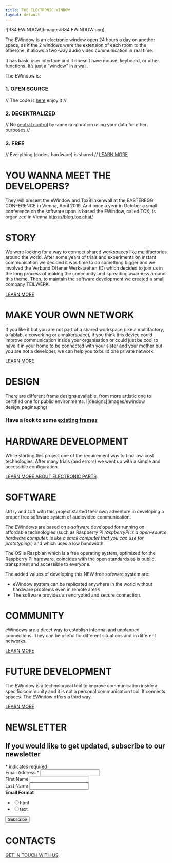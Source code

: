 ```yaml
---
title: THE ELECTRONIC WINDOW
layout: default
---
```

![R84 EWINDOW](images/R84 EWINDOW.png)

The EWindow is an electronic window open 24 hours a day on another space, 
as if the 2 windows were the extension of each room to the otherone, 
it allows a two-way audio video communication in real time. 

It has basic user interface and it doesn’t have mouse, keyboard, or other functions. 
It’s just a “window" in a wall.

The EWindow is:
### 1. __OPEN SOURCE__ 
// The code is [here](https://github.com/Zoxcore) enjoy it //

### 2. __DECENTRALIZED__ 
// No [central control](why.md) by some corporation using your data for other purposes //

### 3. __FREE__ 
// Everything (codes, hardware) is shared // [LEARN MORE](introduction.html)

# YOU WANNA MEET THE DEVELOPERS? 
They will present the eWindow and ToxBlinkenwall at the EASTEREGG CONFERENCE in Vienna, April 2019.
And once a year in October a small conference on the software upon is based the EWindow, called TOX, is organized in Vienna 
https://blog.tox.chat/

# STORY
We were looking for a way to connect shared workspaces like multifactories around the world.
After some years of trials and experiments on instant communication we decided it was time to do something bigger and we involved the Verbund Offener Werkstaetten (D) which decided to join us in the long process of making the community and spreading awarness around this theme. Then, to maintain the software development we created a small company TEILWERK.

[LEARN MORE](story.md)

# MAKE YOUR OWN NETWORK
If you like it but you are not part of a shared workspace (like a multifactory, a fablab, a coworking or a makerspace), if you think this device could improve communication inside your organisation or could just be cool to have it in your home to be connected with your sister and your mother but you are not a developer, we can help you to build one private network.

[LEARN MORE](buy.md)

# DESIGN 
There are different frame designs available, from more artistic one to certified one for public environments.
![designs](images/ewindow design_pagina.png)

### Have a look to some [existing frames](frames.md)

# HARDWARE DEVELOPMENT
While starting this project one of the requirement was to find low-cost technologies. 
After many trials (and errors) we went up with a simple and accessible configuration.

[LEARN MORE ABOUT ELECTRONIC PARTS](hardware.md)


# SOFTWARE   

strfry and zoff with this project started their own adventure in developing a proper free software system of audiovideo communication.

The EWindows are based on a software developed for running on affordable technologies (such as Raspberry Pi *raspberryPi is a open-source hardware computer. is like a small computer that you can use for prototyping.*) and which uses a low bandwidth.

The OS is Raspbian which is a free operating system, optimized for the Raspberry Pi hardware, coincides with the open standards as is public, transparent and accessible to everyone. 

The added values of developing this NEW free software system are:
- eWindow system can be replicated anywhere in the world without hardware problems even in remote areas
- The software provides an encrypted and secure connection.


# COMMUNITY 
eWindows are a direct way to establish informal and unplanned connections. 
They can be useful for different situations and in different networks.

[LEARN MORE](community.md)


# FUTURE DEVELOPMENT

The EWindow is a technological tool to improve communication inside a specific community and it is not a personal communication tool.
It connects spaces.
The EWindow offers a third way.

[LEARN MORE](future.md)


# NEWSLETTER


<!-- Begin MailChimp Signup Form -->
<link href="//cdn-images.mailchimp.com/embedcode/classic-10_7.css" rel="stylesheet" type="text/css">
<style type="text/css">
    //#mc_embed_signup{background:#fff; clear:left; font:14px Helvetica,Arial,sans-serif; }
    /* Add your own MailChimp form style overrides in your site stylesheet or in this style block.
       We recommend moving this block and the preceding CSS link to the HEAD of your HTML file. */
</style>
<div id="mc_embed_signup">
<form action="https://fablabdd.us3.list-manage.com/subscribe/post?u=787a4e76d86392475bc9dbff6&amp;id=5214318c17" method="post" id="mc-embedded-subscribe-form" name="mc-embedded-subscribe-form" class="validate" target="_blank" novalidate>
    <div id="mc_embed_signup_scroll">
    <h2> If you would like to get updated, subscribe to our newsletter</h2>
<div class="indicates-required"><span class="asterisk">*</span> indicates required</div>
<div class="mc-field-group">
    <label for="mce-EMAIL">Email Address  <span class="asterisk">*</span>
</label>
    <input type="email" value="" name="EMAIL" class="required email" id="mce-EMAIL">
</div>
<div class="mc-field-group">
    <label for="mce-FNAME">First Name </label>
    <input type="text" value="" name="FNAME" class="" id="mce-FNAME">
</div>
<div class="mc-field-group">
    <label for="mce-LNAME">Last Name </label>
    <input type="text" value="" name="LNAME" class="" id="mce-LNAME">
</div>
<div class="mc-field-group input-group">
    <strong>Email Format </strong>
    <ul><li><input type="radio" value="html" name="EMAILTYPE" id="mce-EMAILTYPE-0"><label for="mce-EMAILTYPE-0">html</label></li>
<li><input type="radio" value="text" name="EMAILTYPE" id="mce-EMAILTYPE-1"><label for="mce-EMAILTYPE-1">text</label></li>
</ul>
</div>
    <div id="mce-responses" class="clear">
        <div class="response" id="mce-error-response" style="display:none"></div>
        <div class="response" id="mce-success-response" style="display:none"></div>
    </div>    <!-- real people should not fill this in and expect good things - do not remove this or risk form bot signups-->
    <div style="position: absolute; left: -5000px;" aria-hidden="true"><input type="text" name="b_787a4e76d86392475bc9dbff6_5214318c17" tabindex="-1" value=""></div>
    <div class="clear"><input type="submit" value="Subscribe" name="subscribe" id="mc-embedded-subscribe" class="button"></div>
    </div>
</form>
</div>
<script type='text/javascript' src='//s3.amazonaws.com/downloads.mailchimp.com/js/mc-validate.js'></script><script type='text/javascript'>(function($) {window.fnames = new Array(); window.ftypes = new Array();fnames[0]='EMAIL';ftypes[0]='email';fnames[1]='FNAME';ftypes[1]='text';fnames[2]='LNAME';ftypes[2]='text';}(jQuery));var $mcj = jQuery.noConflict(true);</script>
<!--End mc_embed_signup-->

# CONTACTS

[GET IN TOUCH WITH US](contacts.md)

